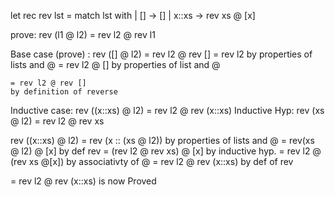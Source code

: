 let rec rev lst = match lst with
    | [] -> []
    | x::xs -> rev xs @ [x]

  prove: rev (l1 @ l2) = rev l2 @ rev l1

  Base case (prove) : rev ([] @ l2)  = rev l2 @ rev []
    = rev l2
    by properties of lists and @
    = rev l2 @ []
    by properties of list and @

    = rev l2 @ rev []
    by definition of reverse



  Inductive case: rev ((x::xs) @ l2) = rev l2 @ rev (x::xs)
  Inductive Hyp: rev (xs @ l2) = rev l2 @ rev xs

  rev ((x::xs) @ l2)
  = rev (x :: (xs @ l2))
   by properties of lists and @
  = rev(xs @ l2) @ [x]
    by def rev
  = (rev l2 @ rev xs) @ [x]
    by inductive hyp.
  = rev l2 @ (rev xs @[x])
   by associativty of  @
  = rev l2 @ rev (x::xs)
    by def of rev

  = rev l2 @ rev (x::xs) is now Proved
